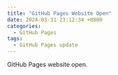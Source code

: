 ```yaml
---
title: "GitHub Pages Website Open"
date: 2024-03-31 23:12:34 +0800
categories: 
  - GitHub Pages
tags:
  - GitHub Pages update
---
```


GitHub Pages website open.

